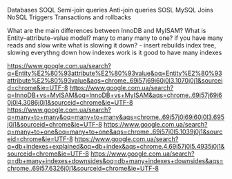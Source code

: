 Databases
  SOQL
    Semi-join queries
    Anti-join queries
  SOSL
  MySQL
    Joins
  NoSQL
  Triggers
  Transactions and rollbacks

  What are the main differences between InnoDB and MyISAM?
  What is Entity–attribute–value model?
  many to many
  many to one?
  if you have many reads and slow write what is slowing it down? - insert rebuilds index tree, slowing everythng down
  how indexes work
  is it good to have many indexes

https://www.google.com.ua/search?q=Entity%E2%80%93attribute%E2%80%93value&oq=Entity%E2%80%93attribute%E2%80%93value&aqs=chrome..69i57j69i60j0l3.1070j0j1&sourceid=chrome&ie=UTF-8
https://www.google.com.ua/search?q=InnoDB+vs+MyISAM&oq=InnoDB+vs+MyISAM&aqs=chrome..69i57j69i60j0l4.3086j0j1&sourceid=chrome&ie=UTF-8
https://www.google.com.ua/search?q=many+to+many&oq=many+to+many&aqs=chrome..69i57j0j69i60j0l3.695j0j1&sourceid=chrome&ie=UTF-8
https://www.google.com.ua/search?q=many+to+one&oq=many+to+one&aqs=chrome..69i57j0l5.1039j0j1&sourceid=chrome&ie=UTF-8
https://www.google.com.ua/search?q=db+indexes+explained&oq=db+index&aqs=chrome.4.69i57j0l5.4935j0j1&sourceid=chrome&ie=UTF-8
https://www.google.com.ua/search?q=db+many+indexes+downsides&oq=db+many+indexes+downsides&aqs=chrome..69i57.6326j0j1&sourceid=chrome&ie=UTF-8

